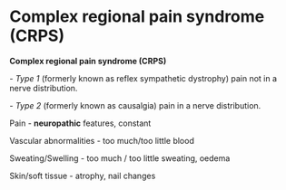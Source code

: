 ---
---
# Complex regional pain syndrome (CRPS)

**Complex regional pain syndrome (CRPS)**

\- *Type 1* (formerly known as reflex sympathetic dystrophy) pain not in
a nerve distribution.

\- *Type 2* (formerly known as causalgia) pain in a nerve distribution.

Pain - **neuropathic** features, constant

Vascular abnormalities - too much/too little blood

Sweating/Swelling - too much / too little sweating, oedema

Skin/soft tissue - atrophy, nail changes
